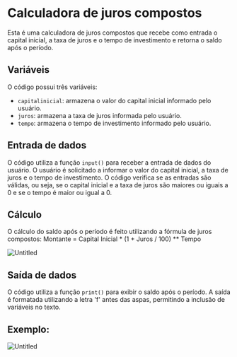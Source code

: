# Calculadora de juros compostos

Esta é uma calculadora de juros compostos que recebe como entrada o capital inicial, a taxa de juros e o tempo de investimento e retorna o saldo após o período.

## Variáveis

O código possui três variáveis:

- `capitalinicial`: armazena o valor do capital inicial informado pelo usuário.
- `juros`: armazena a taxa de juros informada pelo usuário.
- `tempo`: armazena o tempo de investimento informado pelo usuário.

## Entrada de dados

O código utiliza a função `input()` para receber a entrada de dados do usuário. O usuário é solicitado a informar o valor do capital inicial, a taxa de juros e o tempo de investimento. O código verifica se as entradas são válidas, ou seja, se o capital inicial e a taxa de juros são maiores ou iguais a 0 e se o tempo é maior ou igual a 0.

## Cálculo

O cálculo do saldo após o período é feito utilizando a fórmula de juros compostos:
Montante = Capital Inicial * (1 + Juros / 100) ** Tempo

![Untitled](https://www.notion.so/Calculadora-de-juros-compostos-37f566526d36455c9af20052bccc2e6f?pvs=4#0f4cec6ef3684308a151f6ce9cee3de6)

## Saída de dados

O código utiliza a função `print()` para exibir o saldo após o período. A saída é formatada utilizando a letra 'f' antes das aspas, permitindo a inclusão de variáveis no texto.

## Exemplo:

![Untitled](https://www.notion.so/Calculadora-de-juros-compostos-37f566526d36455c9af20052bccc2e6f?pvs=4#4be496e984ed493f840d61ce5858ab13)